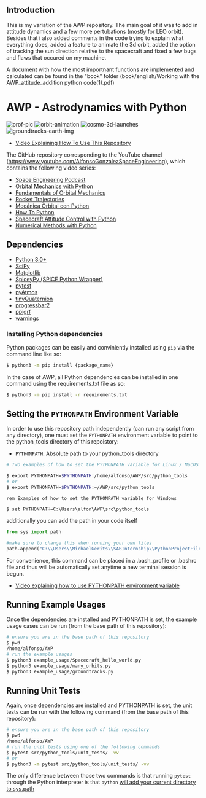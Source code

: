 ## Introduction
This is my variation of the AWP repository. The main goal of it was to add in attitude dynamics and a few more pertubations (mostly for LEO orbit). Besides that i also added comments in the code trying to explain what everything does, added a feature to animate the 3d orbit, added the option of tracking the sun direction relative to the spacecraft and fixed a few bugs and flaws that occured on my machine.

A document with how the most importnant functions are implemented and calculated can be found in the "book" folder (book/english/Working with the AWP_attitude_addition python code(1).pdf)

# AWP - Astrodynamics with Python

![prof-pic](docs/prof_pic_hq.png)
![orbit-animation](docs/example_orbit.gif)
![cosmo-3d-launches](docs/cosmo-3d-launches.png)
![groundtracks-earth-img](docs/groundtracks-earth-img.png)

* [Video Explaining How To Use This Repository](https://youtu.be/yMJ_VU3jt7c)

The GitHub repository corresponding to the YouTube channel (https://www.youtube.com/AlfonsoGonzalezSpaceEngineering), which contains the following video series:

* [Space Engineering Podcast](https://www.youtube.com/playlist?list=PLOIRBaljOV8gYALpxUJywrHZuvZ9NFpz0)
* [Orbital Mechanics with Python](https://www.youtube.com/playlist?list=PLOIRBaljOV8gn074rWFWYP1dCr2dJqWab)
* [Fundamentals of Orbital Mechanics](https://www.youtube.com/playlist?list=PLOIRBaljOV8hBJS4m6brpmUrncqkyXBjB)
* [Rocket Trajectories](https://youtube.com/playlist?list=PLOIRBaljOV8je0oxFAyj2o6YLXcBX1rTZ)
* [Mecánica Orbital con Python](https://www.youtube.com/playlist?list=PLOIRBaljOV8iGCAac3UnrXHu3tjKHjXSB)
* [How To Python](https://youtube.com/playlist?list=PLOIRBaljOV8hhBw5ij8fZfPBb192zBYBP)
* [Spacecraft Attitude Control with Python](https://www.youtube.com/playlist?list=PLOIRBaljOV8gsvlQ_GtiDRSBECHB2vvnp)
* [Numerical Methods with Python](https://www.youtube.com/playlist?list=PLOIRBaljOV8gMqhggseSHI9u2pldGZonA)

## Dependencies
* [Python 3.0+](https://www.python.org/)
* [SciPy](https://www.scipy.org/)
* [Matplotlib](https://matplotlib.org/stable/index.html)
* [SpiceyPy (SPICE Python Wrapper)](https://spiceypy.readthedocs.io/en/main/)
* [pytest](https://docs.pytest.org/en/6.2.x/)
* [pyAtmos](https://pypi.org/project/pyatmos/)
* [tinyQuaternion](https://pypi.org/project/tinyQuaternion/)
* [progressbar2](https://pypi.org/project/progressbar2/)
* [ppigrf](https://pypi.org/project/ppigrf/)
* [warnings](https://pypi.org/project/warnings/)

### Installing Python dependencies
Python packages can be easily and conviniently installed using `pip` via the command line like so:
```sh
$ python3 -m pip install {package_name}
```
In the case of AWP, all Python dependencies can be installed in one command using the requirements.txt file as so:
```sh
$ python3 -m pip install -r requirements.txt
```

## Setting the `PYTHONPATH` Environment Variable
In order to use this repository path independently (can run any script from any directory), one must set the `PYTHONPATH` environment variable to point to the python_tools directory of this repoistory:

* `PYTHONPATH`: Absolute path to your python_tools directory
```sh
# Two examples of how to set the PYTHONPATH variable for Linux / MacOS

$ export PYTHONPATH=$PYTHONPATH:/home/alfonso/AWP/src/python_tools
# or
$ export PYTHONPATH=$PYTHONPATH:~/AWP/src/python_tools
```

```batch
rem Examples of how to set the PYTHONPATH variable for Windows

$ set PYTHONPATH=C:\Users\alfon\AWP\src\python_tools
```

additionally you can add the path in your code itself
```py
from sys import path

#make sure to change this when running your own files
path.append("C:\\Users\\MichaelGerits\\SABInternship\\PythonProjectFiles\\AWP\\src\\python_tools")
```

For convenience, this command can be placed in a .bash_profile or .bashrc file and thus will be automatically set anytime a new terminal session is begun.

* [Video explaining how to use PYTHONPATH environment variable](https://youtu.be/ey-JL8FCHnk)


## Running Example Usages
Once the dependencies are installed and PYTHONPATH is set, the example usage cases can be run (from the base path of this repository):

```sh
# ensure you are in the base path of this repository
$ pwd
/home/alfonso/AWP
# run the example usages
$ python3 example_usage/Spacecraft_hello_world.py
$ python3 example_usage/many_orbits.py
$ python3 example_usage/groundtracks.py
```

## Running Unit Tests
Again, once dependencies are installed and PYTHONPATH is set, the unit tests can be run with the following command (from the base path of this repository):

```sh
# ensure you are in the base path of this repository
$ pwd
/home/alfonso/AWP
# run the unit tests using one of the following commands
$ pytest src/python_tools/unit_tests/ -vv
# or
$ python3 -m pytest src/python_tools/unit_tests/ -vv
```

The only difference between those two commands is that running `pytest` through the Python interpreter is that `python` [will add your current directory to sys.path](https://docs.pytest.org/en/6.2.x/usage.html#cmdline)
